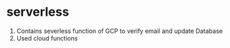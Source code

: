 # serverless

1. Contains severless function of GCP to verify email and update Database
2. Used cloud functions 
